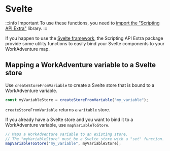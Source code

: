 # Svelte

:::info Important
To use these functions, you need to [import the "Scripting API Extra"](index.md#importing-the-utility-functions) library.
:::

If you happen to use the [Svelte framework](https://svelte.dev/), the Scripting API Extra package provide some
utility functions to easily bind your Svelte components to your WorkAdventure map.

## Mapping a WorkAdventure variable to a Svelte store

Use `createStoreFromVariable` to create a Svelte store that is bound to a WorkAdventure variable.

```typescript
const myVariableStore = createStoreFromVariable("my_variable");
```

`createStoreFromVariable` returns a `writable` store.

If you already have a Svelte store and you want to bind it to a WorkAdventure variable, use `mapVariableToStore`.

```typescript
// Maps a WorkAdventure variable to an existing store.
// The "myVariableStore" must be a Svelte store with a "set" function.
mapVariableToStore("my_variable", myVariableStore);
```

